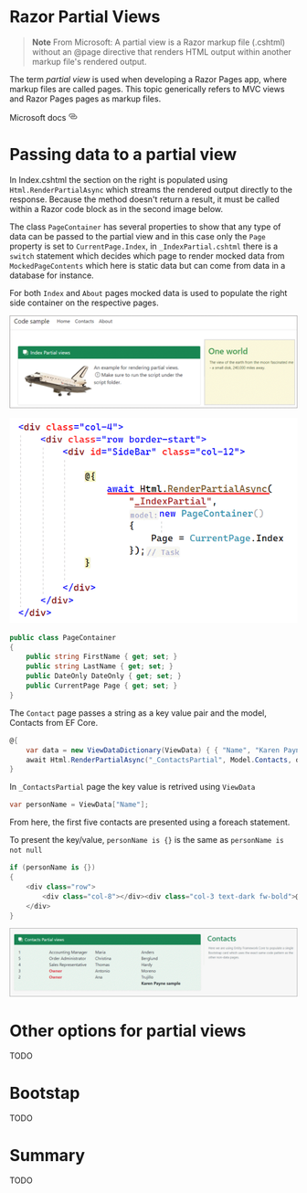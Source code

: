 ﻿# Razor Partial Views

> **Note**
> From Microsoft: A partial view is a Razor markup file (.cshtml) without an @page directive that renders HTML output within another markup file's rendered output.

The term *partial view* is used when developing a Razor Pages app, where markup files are called pages. This topic generically refers to MVC views and Razor Pages pages as markup files.

Microsoft docs [![](assets/Link_16x.png)](https://learn.microsoft.com/en-us/aspnet/core/mvc/views/partial?view=aspnetcore-6.0)

# Passing data to a partial view

In Index.cshtml the section on the right is populated using `Html.RenderPartialAsync` which streams the rendered output directly to the response. Because the method doesn't return a result, it must be called within a Razor code block as in the second image below.

The class `PageContainer` has several properties to show that any type of data can be passed to the partial view and in this case only the `Page` property is set to `CurrentPage.Index`, in `_IndexPartial.cshtml` there is a `switch` statement which decides which page to render mocked data from `MockedPageContents` which here is static data but can come from data in a database for instance.

For both `Index` and `About` pages mocked data is used to populate the right side container on the respective pages.

![x](assets/IndexPage.png)

![x](assets/IndexPage_1.png)

```csharp
public class PageContainer
{
    public string FirstName { get; set; }
    public string LastName { get; set; }
    public DateOnly DateOnly { get; set; }
    public CurrentPage Page { get; set; }
}
```

The `Contact` page passes a string as a key value pair and the model, Contacts from EF Core.

```csharp
@{
    var data = new ViewDataDictionary(ViewData) { { "Name", "Karen Payne sample" } };
    await Html.RenderPartialAsync("_ContactsPartial", Model.Contacts, data);
}
```

In `_ContactsPartial` page the key value is retrived using `ViewData`

```csharp
var personName = ViewData["Name"];
```

From here, the first five contacts are presented using a foreach statement.

To present the key/value, `personName is {}` is the same as `personName is not null`

```csharp
if (personName is {})
{
    <div class="row">
        <div class="col-8"></div><div class="col-3 text-dark fw-bold">@personName</div>
    </div>   
}
```

![x](assets/Contacts.png)


# Other options for partial views

TODO

# Bootstap


TODO

# Summary

TODO
